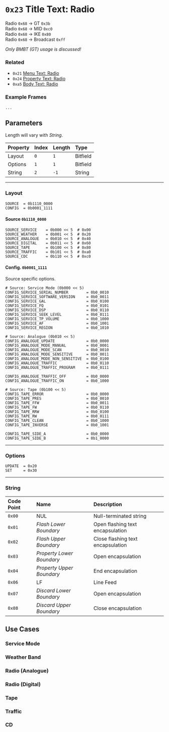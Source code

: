 # `0x23` Title Text: Radio

Radio `0x68` → GT `0x3b`  
Radio `0x68` → MID `0xc0`  
Radio `0x68` → IKE `0x80`  
Radio `0x68` → Broadcast `0xff`

*Only BMBT (GT) usage is discussed!*

### Related

- `0x21` [Menu Text: Radio](21.md)
- `0x24` [Property Text: Radio](24.md)
- `0xa5` [Body Text: Radio](a5.md)

### Example Frames

    ...

## Parameters

Length will vary with *String*.

Property|Index|Length|Type
:-------|:----|:-----|:---
Layout  |`0`  |`1`   |Bitfield
Options |`1`  |`1`   |Bitfield
String  |`2`  |`-1`  |String

---

### Layout

    SOURCE  = 0b1110_0000
    CONFIG  = 0b0001_1111

#### Source `0b1110_0000`

    SOURCE_SERVICE    = 0b000 << 5  # 0x00
    SOURCE_WEATHER    = 0b001 << 5  # 0x20
    SOURCE_ANALOGUE   = 0b010 << 5  # 0x40
    SOURCE_DIGITAL    = 0b011 << 5  # 0x60
    SOURCE_TAPE       = 0b100 << 5  # 0x80
    SOURCE_TRAFFIC    = 0b101 << 5  # 0xa0
    SOURCE_CDC        = 0b110 << 5  # 0xc0

#### Config. `0b0001_1111`

Source specific options.

    # Source: Service Mode (0b000 << 5)
    CONFIG_SERVICE_SERIAL_NUMBER        = 0b0_0010
    CONFIG_SERVICE_SOFTWARE_VERSION     = 0b0_0011
    CONFIG_SERVICE_GAL                  = 0b0_0100
    CONFIG_SERVICE_FQ                   = 0b0_0101
    CONFIG_SERVICE_DSP                  = 0b0_0110
    CONFIG_SERVICE_SEEK_LEVEL           = 0b0_0111
    CONFIG_SERVICE_TP_VOLUME            = 0b0_1000
    CONFIG_SERVICE_AF                   = 0b0_1001
    CONFIG_SERVICE_REGION               = 0b0_1010

    # Source: Analogue (0b010 << 5)    
    CONFIG_ANALOGUE_UPDATE              = 0b0_0000
    CONFIG_ANALOGUE_MODE_MANUAL         = 0b0_0001
    CONFIG_ANALOGUE_MODE_SCAN           = 0b0_0010
    CONFIG_ANALOGUE_MODE_SENSITIVE      = 0b0_0011
    CONFIG_ANALOGUE_MODE_NON_SENSITIVE  = 0b0_0100
    CONFIG_ANALOGUE_TRAFFIC             = 0b0_0110
    CONFIG_ANALOGUE_TRAFFIC_PROGRAM     = 0b0_0111

    CONFIG_ANALOGUE_TRAFFIC_OFF         = 0b0_0000
    CONFIG_ANALOGUE_TRAFFIC_ON          = 0b0_1000

    # Source: Tape (0b100 << 5)
    CONFIG_TAPE_ERROR                   = 0b0_0000
    CONFIG_TAPE_PRES                    = 0b0_0010
    CONFIG_TAPE_FFW                     = 0b0_0011
    CONFIG_TAPE_FW                      = 0b0_0110
    CONFIG_TAPE_RRW                     = 0b0_0100
    CONFIG_TAPE_RW                      = 0b0_0111
    CONFIG_TAPE_CLEAN                   = 0b0_1000
    CONFIG_TAPE_INVERSE                 = 0b0_1001

    CONFIG_TAPE_SIDE_A                  = 0b0_0000
    CONFIG_TAPE_SIDE_B                  = 0b1_0000

---

### Options
    
    UPDATE  = 0x20
    SET     = 0x30

---

### String

Code Point|Name                      |Description
:---------|:-------------------------|:----------
`0x00`    |NUL                       |Null-terminated string
`0x01`    |_Flash Lower Boundary_    |Open flashing text encapsulation
`0x02`    |_Flash Upper Boundary_    |Close flashing text encapsulation
`0x03`    |_Property Lower Boundary_ |Open encapsulation
`0x04`    |_Property Upper Boundary_ |End encapsulation
`0x06`    |LF                        |Line Feed
`0x07`    |_Discard Lower Boundary_  |Open encapsulation
`0x08`    |_Discard Upper Boundary_  |Close encapsulation
## Use Cases

### Service Mode

### Weather Band

### Radio (Analogue)

### Radio (Digital)

### Tape

### Traffic

### CD